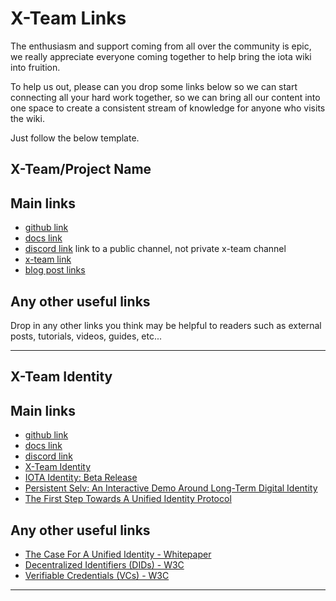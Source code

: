 # X-Team Links

The enthusiasm and support coming from all over the community is epic, we really appreciate everyone coming together to help bring the iota wiki into fruition.

To help us out, please can you drop some links below so we can start connecting all your hard work together, so we can bring all our content into one space to create a consistent stream of knowledge for anyone who visits the wiki.

Just follow the below template.

## X-Team/Project Name

## Main links

- [github link]()
- [docs link]()
- [discord link]() link to a public channel, not private x-team channel
- [x-team link]()
- [blog post links]()

## Any other useful links

Drop in any other links you think may be helpful to readers such as external posts, tutorials, videos, guides, etc...

---

## X-Team Identity

## Main links

- [github link](https://github.com/iotaledger/identity.rs)
- [docs link](https://wiki.iota.org/identity.rs/introduction)
- [discord link](https://discord.com/channels/397872799483428865/443602228813627392)
- [X-Team Identity](https://iota-community.github.io/X-Team_IOTA_Identity/)
- [IOTA Identity: Beta Release](http://blog.iota.org/iota-identity-beta-release/)
- [Persistent Selv: An Interactive Demo Around Long-Term Digital Identity](http://blog.iota.org/persistent-selv-an-interactive-demo-around-long-term-digital-identity/)
- [The First Step Towards A Unified Identity Protocol](http://blog.iota.org/the-first-step-towards-a-unified-identity-protocol-7dc3988c8b0e/)

## Any other useful links

- [The Case For A Unified Identity - Whitepaper](https://files.iota.org/comms/IOTA_The_Case_for_a_Unified_Identity.pdf)
- [Decentralized Identifiers (DIDs) - W3C](https://w3c.github.io/did-core/)
- [Verifiable Credentials (VCs) - W3C](https://www.w3.org/TR/vc-data-model/)

---
